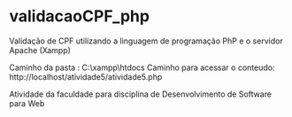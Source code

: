 # validacaoCPF_php

Validação de CPF utilizando a linguagem de programação PhP e o servidor Apache (Xampp)

Caminho da pasta : C:\xampp\htdocs
Caminho para acessar o conteudo: http://localhost/atividade5/atividade5.php

Atividade da faculdade para disciplina de Desenvolvimento de Software para Web
